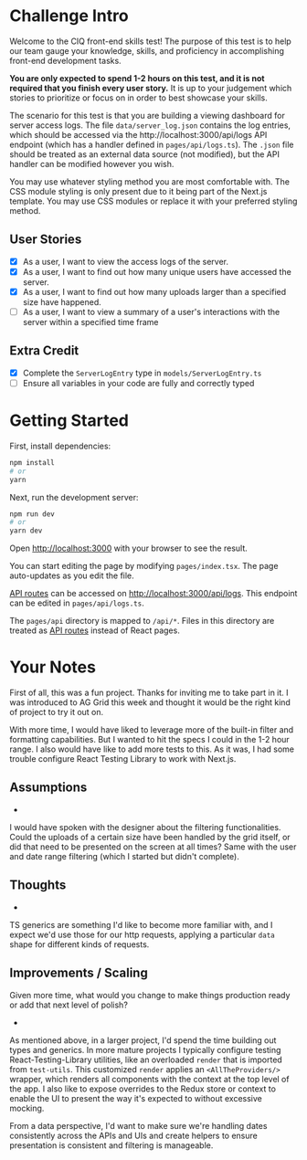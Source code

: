 # Challenge Intro

Welcome to the CIQ front-end skills test! The purpose of this test is to help our team gauge your knowledge, skills, and proficiency in accomplishing front-end development tasks.

**You are only expected to spend 1-2 hours on this test, and it is not required that you finish every user story.** It is up to your judgement which stories to prioritize or focus on in order to best showcase your skills.

The scenario for this test is that you are building a viewing dashboard for server access logs. The file `data/server_log.json` contains the log entries, which should be accessed via the http://localhost:3000/api/logs API endpoint (which has a handler defined in `pages/api/logs.ts`). The `.json` file should be treated as an external data source (not modified), but the API handler can be modified however you wish.

You may use whatever styling method you are most comfortable with. The CSS module styling is only present due to it being part of the Next.js template. You may use CSS modules or replace it with your preferred styling method.

## User Stories

- [x] As a user, I want to view the access logs of the server.
- [x] As a user, I want to find out how many unique users have accessed the server.
- [x] As a user, I want to find out how many uploads larger than a specified size have happened.
- [ ] As a user, I want to view a summary of a user's interactions with the server within a specified time frame

## Extra Credit

- [x] Complete the `ServerLogEntry` type in `models/ServerLogEntry.ts`
- [ ] Ensure all variables in your code are fully and correctly typed

# Getting Started

First, install dependencies:

```bash
npm install
# or
yarn
```

Next, run the development server:

```bash
npm run dev
# or
yarn dev
```

Open [http://localhost:3000](http://localhost:3000) with your browser to see the result.

You can start editing the page by modifying `pages/index.tsx`. The page auto-updates as you edit the file.

[API routes](https://nextjs.org/docs/api-routes/introduction) can be accessed on [http://localhost:3000/api/logs](http://localhost:3000/api/logs). This endpoint can be edited in `pages/api/logs.ts`.

The `pages/api` directory is mapped to `/api/*`. Files in this directory are treated as [API routes](https://nextjs.org/docs/api-routes/introduction) instead of React pages.

# Your Notes

<!-- This space is intended for you to provide some insight into your thought process and approach. -->

First of all, this was a fun project. Thanks for inviting me to take part in it. I was introduced to AG Grid this week and thought it would be the right kind of project to try it out on.

With more time, I would have liked to leverage more of the built-in filter and formatting capabilities. But I wanted to hit the specs I could in the 1-2 hour range. I also would have like to add more tests to this. As it was, I had some trouble configure React Testing Library to work with Next.js.

## Assumptions

<!-- What assumptions did you make while completing the test? Were there any questions you would have asked in a real-world scenario? -->

-

I would have spoken with the designer about the filtering functionalities. Could the uploads of a certain size have been handled by the grid itself, or did that need to be presented on the screen at all times? Same with the user and date range filtering (which I started but didn't complete).

## Thoughts

<!-- If you'd like to share any high-level thoughts or explain any decisions, feel free! -->

-

TS generics are something I'd like to become more familiar with, and I expect we'd use those for our http requests, applying a particular `data` shape for different kinds of requests.

## Improvements / Scaling

Given more time, what would you change to make things production ready or add that next level of polish?

-

As mentioned above, in a larger project, I'd spend the time building out types and generics. In more mature projects I typically configure testing React-Testing-Library utilities, like an overloaded `render` that is imported from `test-utils`. This customized `render` applies an `<AllTheProviders/>` wrapper, which renders all components with the context at the top level of the app. I also like to expose overrides to the Redux store or context to enable the UI to present the way it's expected to without excessive mocking.

From a data perspective, I'd want to make sure we're handling dates consistently across the APIs and UIs and create helpers to ensure presentation is consistent and filtering is manageable.
